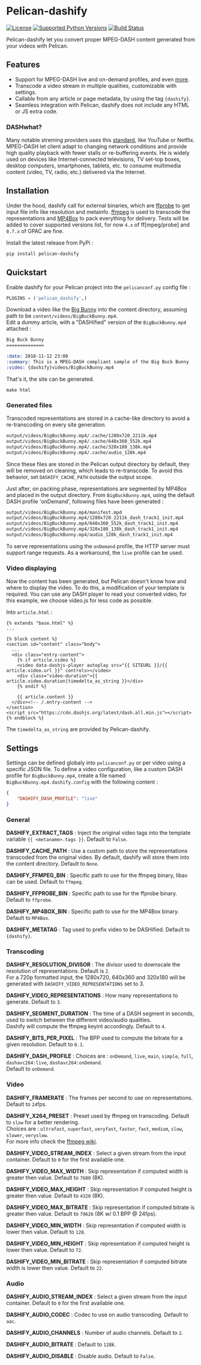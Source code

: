 Pelican-dashify
===============

[![License](https://img.shields.io/pypi/l/pelican-dashify.svg)](https://github.com/ggueret/pelican-dashify/blob/master/LICENSE)
[![Supported Python Versions](https://img.shields.io/pypi/pyversions/pelican-dashify.svg)](https://travis-ci.org/ggueret/pelican-dashify)
[![Build Status](https://img.shields.io/travis/ggueret/pelican-dashify/master.svg)](https://travis-ci.org/ggueret/pelican-dashify)


Pelican-dashify let you convert proper MPEG-DASH content generated from your videos with Pelican.


Features
--------

-	Support for MPEG-DASH live and on-demand profiles, and even [more](https://gpac.wp.imt.fr/mp4box/dash/).
-	Transcode a video stream in multiple qualities, customizable with settings.
-	Callable from any article or page metadata, by using the tag `{dashify}`.
-	Seamless integration with Pelican, dashify does not include any HTML or JS extra code.

### DASHwhat?

Many notable streming providers uses this [standard](https://tools.ietf.org/html/rfc6983), like YouTube or Netflix. MPEG-DASH let client adapt to changing network conditions and provide high quality playback with fewer stalls or re-buffering events. He is widely used on devices like Internet-connected televisions, TV set-top boxes, desktop computers, smartphones, tablets, etc. to consume multimedia content (video, TV, radio, etc.) delivered via the Internet.


Installation
------------

Under the hood, dashify call for external binaries, which are [ffprobe](https://www.ffmpeg.org/download.html) to get input file info like resolution and metainfo. [ffmpeg](https://www.ffmpeg.org/download.html) is used to transcode the representations and [MP4Box](https://gpac.wp.imt.fr/downloads/gpac-nightly-builds/) to pack everything for delivery. Tests will be added to cover supported versions list, for now `4.x` of ff[mpeg/probe] and `0.7.x` of GPAC are fine.

Install the latest release from PyPi :
```sh
pip install pelican-dashify
```


Quickstart
----------

Enable dashify for your Pelican project into the `pelicanconf.py` config file :
```python
PLUGINS = ('pelican_dashify',)
```

Download a video like the [Big Bunny](http://commondatastorage.googleapis.com/gtv-videos-bucket/sample/BigBuckBunny.mp4) into the content directory, assuming path to be `content/videos/BigBuckBunny.mp4`.  
Edit a dummy article, with a "DASHified" version of the `BigBuckBunny.mp4` attached :


```restructuredtext
Big Buck Bunny
==============

:date: 2018-11-12 23:00
:summary: This is a MPEG-DASH compliant sample of the Big Buck Bunny
:video: {dashify}videos/BigBuckBunny.mp4
```

That's it, the site can be generated.
```
make html
```

### Generated files

Transcoded representations are stored in a cache-like directory to avoid a re-transcoding on every site generation.

```sh
output/videos/BigBuckBunny.mp4/.cache/1280x720_2211k.mp4
output/videos/BigBuckBunny.mp4/.cache/640x360_552k.mp4
output/videos/BigBuckBunny.mp4/.cache/320x180_138k.mp4
output/videos/BigBuckBunny.mp4/.cache/audio_128k.mp4
```

Since these files are stored in the Pelican output directory by default, they will be removed on cleaning, which leads to re-transcode. To avoid this behavior, set `DASHIFY_CACHE_PATH` outside the output scope.

Just after, on packing phase, representations are segmented by MP4Box and placed in the output directory.
From `BigBuckBunny.mp4`, using the default DASH profile 'onDemand', following files have been generated :

```sh
output/videos/BigBuckBunny.mp4/manifest.mpd
output/videos/BigBuckBunny.mp4/1280x720_2211k_dash_track1_init.mp4
output/videos/BigBuckBunny.mp4/640x360_552k_dash_track1_init.mp4
output/videos/BigBuckBunny.mp4/320x180_138k_dash_track1_init.mp4
output/videos/BigBuckBunny.mp4/audio_128k_dash_track1_init.mp4
```

To serve representations using the `onDemand` profile, the HTTP server must support range requests. As a workaround, the `live` profile can be used.

### Video displaying

Now the content has been generated, but Pelican doesn't know how and where to display the video. To do this, a modification of your template is required.
You can use any DASH player to read your converted video, for this example, we choose video.js for less code as possible.

Into `article.html` :
```jinja
{% extends "base.html" %}
...

{% block content %}
<section id="content" class="body">
  ...
  <div class="entry-content">
    {% if article.video %}
    <video data-dashjs-player autoplay src="{{ SITEURL }}/{{ article.video.url }}" controls></video>
    <div class="video-duration">{{ article.video.duration|timedelta_as_string }}</div>
    {% endif %}

    {{ article.content }}
  </div><!-- /.entry-content -->
</section>
<script src="https://cdn.dashjs.org/latest/dash.all.min.js"></script>
{% endblock %}
```

The `timedelta_as_string` are provided by Pelican-dashify.


Settings
--------

Settings can be defined globaly into `pelicanconf.py` or per video using a specific JSON file.
To define a video configuration, like a custom DASH profile for `BigBuckBunny.mp4`, create a file named `BigBuckBunny.mp4.dashify.config` with the following content :

```json
{
	"DASHIFY_DASH_PROFILE": "live"
}
```

### General

**DASHIFY_EXTRACT_TAGS**
:	Inject the original video tags into the template variable `{{ <metaname>.tags }}`. Default to `False`.

**DASHIFY_CACHE_PATH**
:	Use a custom path to store the representations transcoded from the original video.
	By default, dashify will store them into the content directory. Default to `None`.

**DASHIFY_FFMPEG_BIN**
:	Specific path to use for the ffmpeg binary, libav can be used. Default to `ffmpeg`.

**DASHIFY_FFPROBE_BIN**
:	Specific path to use for the ffprobe binary. Default to `ffprobe`.

**DASHIFY_MP4BOX_BIN**
:	Specific path to use for the MP4Box binary. Default to `MP4Box`.

**DASHIFY_METATAG**
:	Tag used to prefix video to be DASHified. Default to `{dashify}`.

### Transcoding

**DASHIFY_RESOLUTION_DIVISOR**
:	The divisor used to downscale the resolution of representations. Default is `2`.  
	For a 720p formatted input, the 1280x720, 640x360 and 320x180 will be generated with `DASHIFY_VIDEO_REPRESENTATIONS` set to 3.

**DASHIFY_VIDEO_REPRESENTATIONS**
:	How many representations to generate. Default to `3`.

**DASHIFY_SEGMENT_DURATION**
:	The time of a DASH segment in seconds, used to switch between the different video/audio qualities.  
	Dashify will compute the ffmpeg keyint accordingly. Default to `4`.

**DASHIFY_BITS_PER_PIXEL**
:	The BPP used to compute the bitrate for a given resolution. Default to `0.1`.

**DASHIFY_DASH_PROFILE**
:	Choices are : `onDemand`, `live`, `main`, `simple`, `full`, `dashavc264:live`, `dashavc264:onDemand`.  
	Default to `onDemand`.

### Video

**DASHIFY_FRAMERATE**
:	The frames per second to use on representations. Default to `24`fps.

**DASHIFY_X264_PRESET**
:	Preset used by ffmpeg on transcoding. Default to `slow` for a better rendering.  
	Choices are : `ultrafast`, `superfast`, `veryfast`, `faster`, `fast`, `medium`, `slow`, `slower`, `veryslow`.  
	For more info check the [ffmpeg wiki](https://trac.ffmpeg.org/wiki/Encode/H.264#Preset).

**DASHIFY_VIDEO_STREAM_INDEX**
:	Select a given stream from the input container. Default to `0` for the first available one.

**DASHIFY_VIDEO_MAX_WIDTH**
:	Skip representation if computed width is greater then value. Default to `7680` (8K).

**DASHIFY_VIDEO_MAX_HEIGHT**
:	Skip representation if computed height is greater then value. Default to `4320` (8K).

**DASHIFY_VIDEO_MAX_BITRATE**
:	Skip representation if computed bitrate is greater then value. Default to `79626` (8K w/ 0.1 BPP @ 24fps).

**DASHIFY_VIDEO_MIN_WIDTH**
:	Skip representation if computed width is lower then value. Default to `128`.

**DASHIFY_VIDEO_MIN_HEIGHT**
:	Skip representation if computed height is lower then value. Default to `72`.

**DASHIFY_VIDEO_MIN_BITRATE**
:	Skip representation if computed bitrate width is lower then value. Default to `22`.

### Audio

**DASHIFY_AUDIO_STREAM_INDEX**
:	Select a given stream from the input container. Default to `0` for the first available one.

**DASHIFY_AUDIO_CODEC**
:	Codec to use on audio transcoding. Default to `aac`.

**DASHIFY_AUDIO_CHANNELS**
:	Number of audio channels. Default to `2`.

**DASHIFY_AUDIO_BITRATE**
:	Default to `128`k.

**DASHIFY_AUDIO_DISABLE**
:	Disable audio. Default to `False`.
